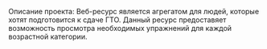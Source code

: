 Описание проекта: Веб-ресурс является агрегатом для людей, которые хотят подготовится к сдаче ГТО. Данный ресурс предоставяет возможность просмотра необходимых упражнений для каждой возрастной категории.
